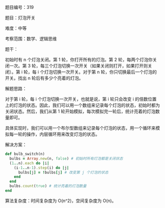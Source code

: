 题目编号：319

题目：灯泡开关

难度：中等

考察范围：数学、逻辑思维

题干：

初始时有 n 个灯泡关闭。第 1 轮，你打开所有的灯泡。第 2 轮，每两个灯泡你关闭一次。第 3 轮，每三个灯泡切换一次开关（如果关闭则打开，如果打开则关闭）。第 i 轮，每 i 个灯泡切换一次开关。对于第 n 轮，你只切换最后一个灯泡的开关。找出 n 轮后有多少个亮着的灯泡。

解题思路：

对于第 i 轮，每 i 个灯泡切换一次开关，也就是说，第 i 轮只会改变 i 的倍数位置上的灯泡的状态。因此，我们可以用一个数组来记录每个灯泡的状态，初始时都为关闭状态。然后，我们从第 1 轮开始模拟，每次模拟完一轮后，统计亮着的灯泡数量即可。

具体实现时，我们可以用一个布尔型数组来记录每个灯泡的状态，用一个循环来模拟每一轮的操作，内层循环用来改变灯泡的状态。

解决方案：

```ruby
def bulb_switch(n)
  bulbs = Array.new(n, false) # 初始时所有灯泡都是关闭状态
  (1..n).each do |i|
    (i-1..n-1).step(i) do |j|
      bulbs[j] = !bulbs[j] # 改变第 j 个灯泡的状态
    end
  end
  bulbs.count(true) # 统计亮着的灯泡数量
end
```

算法复杂度：时间复杂度为 O(n^2)，空间复杂度为 O(n)。